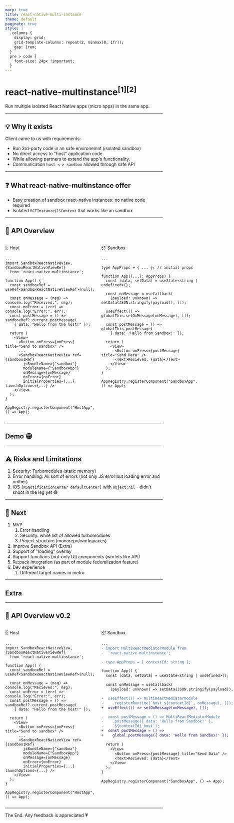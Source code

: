```yaml
---
marp: true
title: react-native-multi-instance
theme: default
paginate: true
style: |
  .columns {
    display: grid;
    grid-template-columns: repeat(2, minmax(0, 1fr));
    gap: 1rem;
  }
  pre > code {
    font-size: 24px !important;
  }
---
```


<!-- footer: "[1] module work in progress\n[2] name work in progress" -->

# react-native-multinstance<sup>[1][2]</sup>

Run multiple isolated React Native apps (micro apps) in the same app.

---

<!-- footer: "" -->

## 💡 **Why** it exists

Client came to us with requirements:

- Run 3rd-party code in an safe environemnt (isolated sandbox)
- No direct access to "host" application code
- While allowing partners to extend the app's functionality.
- Communication `host <-> sandbox`  allowed through safe API

<!--
  1. mention worklets
  -->

---

<!-- footer: "" -->

## ❓ **What** react-native-multinstance offer

- Easy creation of sandbox react-native instances: no native code required
- Isolated `RCTInstance`/`JSContext` that works like an sandbox

---

## 🧩 API Overview

<div class="columns">
<div>

🗄️ Host

```tsx
...
import SandboxReactNativeView, {SandboxReactNativeViewRef}
  from 'react-native-multinstance';

function App() {
  const sandboxRef = useRef<SandboxReactNativeViewRef>(null);

  const onMessage = (msg) => console.log("Received:", msg);
  const onError = (err) => console.log("Error:", err);
  const postMessage = () => sandboxRef?.current.postMessage(
    { data: "Hello from the host!" });

  return (
    <View>
      <Button onPress={onPress} title="Send to sandbox" />
      ...
      <SandboxReactNativeView ref={sandbox1Ref}
        jsBundleName={"sandbox"}
        moduleName={"SandboxApp"}
        onMessage={onMessage}
        onError={onError}
        initialProperties={...} launchOptions={...} />
    </View>
  );
}

AppRegistry.registerComponent("HostApp", () => App);
```

</div>
<div>

📦 Sandbox

```tsx
...

type AppProps = { ... }; // initial props

function App({...}: AppProps) {
  const [data, setData] = useState<string | undefined>();

  const onMessage = useCallback(
    (payload: unknown) => setData(JSON.stringify(payload)), []);

  useEffect(() => globalThis.setOnMessage(onMessage), []);

  const postMessage = () => globalThis.postMessage(
    { data: 'Hello from Sandbox!' });

  return (
    <View>
      <Button onPress={postMessage} title="Send Data" />
      <Text>Recieved: {data}</Text>
    </View>
  );
}

AppRegistry.registerComponent("SandboxApp", () => App);
```

</div>
</div>

---

## Demo 😅

---

## ⚠️ Risks and Limitations

1. Security: Turbomodules (static memory)
2. Error handling: All sort of errors (not only JS error but loading error and onther)
3. iOS `[NSNotificationCenter defaultCenter]` with `object:nil` - didn't shoot in the leg yet 😅

---

## 🔮 Next

1. MVP
   1. Error handling
   2. Security: while list of allowed turbomodules
   3. Project structure (monorepo/workspaces)
2. Improve Sandbox API (Extra)
3. Support of "loading" overlay
4. Support functions (not-only UI) components (worlets like API)
5. Re:pack integration (as part of module federalization feature)
6. Dev experience
   1. Different target names in metro

---

## Extra

---

## 🧩 API Overview v0.2

<div class="columns">
<div>

🗄️ Host

```tsx
...
import SandboxReactNativeView, {SandboxReactNativeViewRef}
  from 'react-native-multinstance';

function App() {
  const sandboxRef = useRef<SandboxReactNativeViewRef>(null);

  const onMessage = (msg) => console.log("Recieved:", msg);
  const onError = (err) => console.log("Error:", err);
  const postMessage = () => sandboxRef?.current.postMessage(
    { data: "Hello from the host!" });

  return (
    <View>
      <Button onPress={onPress} title="Send to sandbox" />
      ...
      <SandboxReactNativeView ref={sandbox1Ref}
        jsBundleName={"sandbox"}
        moduleName={"SandboxApp"}
        onMessage={onMessage}
        onError={onError}
        initialProperties={...} launchOptions={...} />
    </View>
  );
}

AppRegistry.registerComponent("HostApp", () => App);
```

</div>
<div>

📦 Sandbox

```diff
...
- import MultiReactMediatorModule from
-  'react-native-multinstance';

- type AppProps = { contextId: string };

function App() {
  const [data, setData] = useState<string | undefined>();

  const onMessage = useCallback(
    (payload: unknown) => setData(JSON.stringify(payload)), []);

-  useEffect(() => MultiReactMediatorModule
-    .registerRuntime(`host_${contextId}`, onMessage), []);
+  useEffect(() => setOnMessage(onMessage), []);

-  const postMessage = () => MultiReactMediatorModule
-    .postMessage({ data: 'Hello from Sandbox!' },
-    `${contextId}_host`);
+  const postMessage = () =>
+    global.postMessage({ data: 'Hello from Sandbox!' });

  return (
    <View>
      <Button onPress={postMessage} title="Send Data" />
      <Text>Recieved: {data}</Text>
    </View>
  );
}

AppRegistry.registerComponent("SandboxApp", () => App);
```

</div>
</div>

---

The End. Any feedback is appreciated 💗
